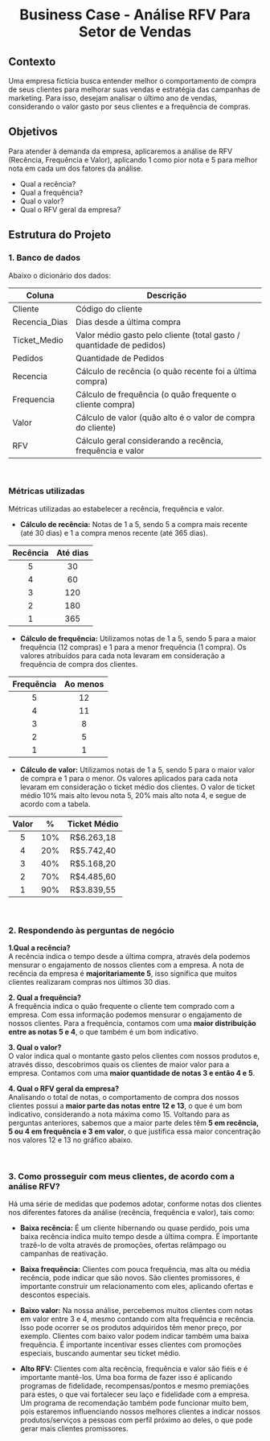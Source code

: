 <h1 align="center">Business Case - Análise RFV Para Setor de Vendas</h1>

## Contexto
Uma empresa fictícia busca entender melhor o comportamento de compra de seus clientes para melhorar suas vendas e estratégia das campanhas de marketing. Para isso, desejam analisar o último ano de vendas, considerando o valor gasto por seus clientes e a frequência de compras.

## Objetivos
Para atender à demanda da empresa, aplicaremos a análise de RFV (Recência, Frequência e Valor), aplicando 1 como pior nota e 5 para melhor nota em cada um dos fatores da análise.

* Qual a recência?
* Qual a  frequência?
* Qual o valor? 
* Qual o RFV geral da empresa?

## Estrutura do Projeto
### 1. Banco de dados
Abaixo o dicionário dos dados:

| Coluna | Descrição |
|----------|----------|
| Cliente | Código do cliente  |
| Recencia_Dias   | Dias desde a última compra   |
| Ticket_Medio   | Valor médio gasto pelo cliente (total gasto / quantidade de pedidos)  |
| Pedidos | Quantidade de Pedidos|
| Recencia  | Cálculo de recência (o quão recente foi a última compra)  |
| Frequencia  | Cálculo de frequência (o quão frequente o cliente compra)  |
| Valor  | Cálculo de valor (quão alto é o valor de compra do cliente)  |
| RFV | Cálculo geral considerando a recência, frequência e valor  |


<br>

### Métricas utilizadas
Métricas utilizadas ao estabelecer a recência, frequência e valor.
* **Cálculo de recência:** Notas de 1 a 5, sendo 5 a compra mais recente (até 30 dias) e 1 a compra menos recente (até 365 dias).
  
| Recência    | Até dias |
|:-----------:|:-------------------:|
| 5  | 30 |
| 4  | 60 |
| 3  | 120|
| 2  | 180 |
| 1  | 365 |  


* **Cálculo de frequência:** Utilizamos notas de 1 a 5, sendo 5 para a maior frequência (12 compras) e 1 para a menor frequência (1 compra). Os valores atribuídos para cada nota levaram em consideração a frequência de compra dos clientes.
  
| Frequência    | Ao menos |
|:-----------:|:-------------------:|
| 5  | 12 |
| 4  | 11 |
| 3  | 8 |
| 2  | 5 |
| 1  | 1 |  


* **Cálculo de valor:** Utilizamos notas de 1 a 5, sendo 5 para o maior valor de compra e 1 para o menor. Os valores aplicados para cada nota levaram em consideração o ticket médio dos clientes. O valor de ticket médio 10% mais alto levou nota 5,  20% mais alto nota 4, e segue de acordo com a tabela.

| Valor   | % | Ticket Médio |
|:-----------:|:-------------------:|:-------------------:|
| 5  | 10% | R$6.263,18|
| 4  | 20% | R$5.742,40 |
| 3  | 40% | R$5.168,20 |
| 2  | 70% | R$4.485,60 |
| 1  | 90% | R$3.839,55 |  


<br>

### 2. Respondendo às perguntas de negócio

**1.Qual a recência?**  
A recência indica o tempo desde a última compra, através dela podemos mensurar o engajamento de nossos clientes com a empresa. A nota de recência da empresa é **majoritariamente 5**, isso significa que muitos clientes realizaram compras nos últimos 30 dias.

**2. Qual a frequência?**  
A frequência indica o quão frequente o cliente tem comprado com a empresa. Com essa informação podemos mensurar o engajamento de nossos clientes. Para a frequência, contamos com uma **maior distribuição entre as notas 5 e 4**, o que também é um bom indicativo.

**3. Qual o valor?**  
O valor indica qual o montante gasto pelos clientes com nossos produtos e, através disso, descobrimos quais os clientes de maior valor para a empresa. Contamos com uma **maior quantidade de notas 3 e então 4 e 5**.

**4. Qual o RFV geral da empresa?**  
Analisando o total de notas, o comportamento de compra dos nossos clientes possui a **maior parte das notas entre 12 e 13**, o que é um bom indicativo, considerando a nota máxima como 15. Voltando para as perguntas anteriores, sabemos que a maior parte deles têm **5 em recência, 5 ou 4 em frequência e 3 em valor**, o que justifica essa maior concentração nos valores 12 e 13 no gráfico abaixo.

<br>

### 3. Como prosseguir com meus clientes, de acordo com a análise RFV?
Há uma série de medidas que podemos adotar, conforme notas dos clientes nos diferentes fatores da análise (recência, frequência e valor), tais como:

* **Baixa recência:** É um cliente hibernando ou quase perdido, pois uma baixa recência indica muito tempo desde a última compra. É importante trazê-lo de volta através de promoções, ofertas relâmpago ou campanhas de reativação.

* **Baixa frequência:** Clientes com pouca frequência, mas alta ou média recência, pode indicar que são novos. São clientes promissores, é importante construir um relacionamento com eles, aplicando ofertas e descontos especiais.

* **Baixo valor:** Na nossa análise, percebemos muitos clientes com notas em valor entre 3 e 4, mesmo contando com alta frequência e recência. Isso pode ocorrer se os produtos adquiridos têm menor preço, por exemplo. Clientes com baixo valor podem indicar também uma baixa frequência. É importante incentivar esses clientes com promoções especiais, buscando aumentar seu ticket médio.

* **Alto RFV:** Clientes com alta recência, frequência e valor são fiéis e é importante mantê-los. Uma boa forma de fazer isso é aplicando programas de fidelidade, recompensas/pontos e mesmo premiações para estes, o que vai fortalecer seu laço e fidelidade com a empresa. Um programa de recomendação também pode funcionar muito bem, pois estaremos influenciando nossos melhores clientes a indicar nossos produtos/serviços a pessoas com perfil próximo ao deles, o que pode gerar mais clientes promissores.

